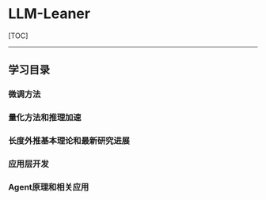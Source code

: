 # LLM-Leaner
[TOC]

--- 

## 学习目录

### 微调方法

### 量化方法和推理加速

### 长度外推基本理论和最新研究进展

### 应用层开发

### Agent原理和相关应用
